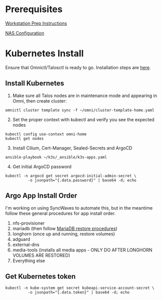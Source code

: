 # Prerequisites 
[Workstation Prep Instructions](WORKSTATION.md)

[NAS Configuration](NASCONFIG.md)

# Kubernetes Install
Ensure that Omnictl/Talosctl is ready to go. Installation steps are [here](https://github.com/kenlasko/omni/).
## Install Kubernetes
1. Make sure all Talos nodes are in maintenance mode and appearing in Omni, then create cluster:
```
omnictl cluster template sync -f ~/omni/cluster-template-home.yaml
```
2. Set the proper context with kubectl and verify you see the expected nodes
```
kubectl config use-context omni-home
kubectl get nodes
```
3. Install Cilium, Cert-Manager, Sealed-Secrets and ArgoCD
```
ansible-playbook ~/k3s/_ansible/k3s-apps.yaml
```
4. Get initial ArgoCD password
```
kubectl -n argocd get secret argocd-initial-admin-secret \
          -o jsonpath="{.data.password}" | base64 -d; echo
```

## Argo App Install Order
I'm working on using SyncWaves to automate this, but in the meantime follow these general procedures for app install order.
1. nfs-provisioner
2. mariadb (then follow [MariaDB restore procedures](mariadb/README.md))
3. longhorn (once up and running, restore volumes)
4. adguard
5. external-dns
6. media-tools (installs all media apps - ONLY DO AFTER LONGHORN VOLUMES ARE RESTORED)
7. Everything else

## Get Kubernetes token
```
kubectl -n kube-system get secret kubeapi-service-account-secret \
          -o jsonpath="{.data.token}" | base64 -d; echo
```
